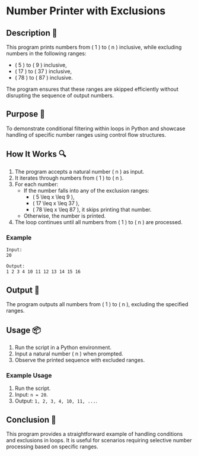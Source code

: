 # Number Printer with Exclusions

## Description 📝

This program prints numbers from \( 1 \) to \( n \) inclusive, while excluding numbers in the following ranges:

-   \( 5 \) to \( 9 \) inclusive,
-   \( 17 \) to \( 37 \) inclusive,
-   \( 78 \) to \( 87 \) inclusive.

The program ensures that these ranges are skipped efficiently without disrupting the sequence of output numbers.

## Purpose 🎯

To demonstrate conditional filtering within loops in Python and showcase handling of specific number ranges using control flow structures.

## How It Works 🔍

1. The program accepts a natural number \( n \) as input.
2. It iterates through numbers from \( 1 \) to \( n \).
3. For each number:
    - If the number falls into any of the exclusion ranges:
        - \( 5 \leq x \leq 9 \),
        - \( 17 \leq x \leq 37 \),
        - \( 78 \leq x \leq 87 \),
          it skips printing that number.
    - Otherwise, the number is printed.
4. The loop continues until all numbers from \( 1 \) to \( n \) are processed.

### Example

```bash
Input:
20

Output:
1 2 3 4 10 11 12 13 14 15 16

```

## Output 📜

The program outputs all numbers from \( 1 \) to \( n \), excluding the specified ranges.

## Usage 📦

1. Run the script in a Python environment.
2. Input a natural number \( n \) when prompted.
3. Observe the printed sequence with excluded ranges.

### Example Usage

1. Run the script.
2. Input: `n = 20`.
3. Output: `1, 2, 3, 4, 10, 11, ...`.

## Conclusion 🚀

This program provides a straightforward example of handling conditions and exclusions in loops.
It is useful for scenarios requiring selective number processing based on specific ranges.
